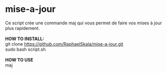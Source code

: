 # mise-a-jour
Ce script crée une commande maj qui vous permet de faire vos mises à jour plus rapidement.
<br>
<br>
**HOW TO INSTALL:**
<br>git clone https://github.com/RaphaelSkala/mise-a-jour.git
<br>sudo bash script.sh
<br>
<br>
**HOW TO USE**
<br>maj
